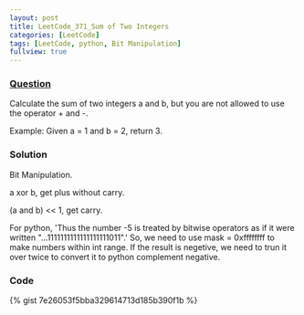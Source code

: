 ```yaml
---
layout: post
title: LeetCode_371_Sum of Two Integers
categories: [LeetCode]
tags: [LeetCode, python, Bit Manipulation]
fullview: true
---
```

### [Question](https://leetcode.com/problems/sum-of-two-integers/)
Calculate the sum of two integers a and b, but you are not allowed to use the operator + and -.

Example:
Given a = 1 and b = 2, return 3.

### Solution
Bit Manipulation.

a xor b, get plus without carry.

(a and b) << 1, get carry.

For python, 'Thus the number -5 is treated by bitwise operators as if it were written "...1111111111111111111011".' So, we need to use mask = 0xffffffff to make numbers within int range. If the result is negetive, we need to trun it over twice to convert it to python complement negative.


### Code
{% gist 7e26053f5bba329614713d185b390f1b %}          